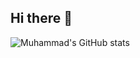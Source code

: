 ## Hi there 👋
![Muhammad's GitHub stats](https://github-readme-stats.vercel.app/api?MuhammadMuneeb007=anuraghazra&show_icons=true&theme=transparent)

<!--
**MuhammadMuneeb007/muhammadmuneeb007** is a ✨ _special_ ✨ repository because its `README.md` (this file) appears on your GitHub profile.

Here are some ideas to get you started:

- 🔭 I’m currently working on ...
- 🌱 I’m currently learning ...
- 👯 I’m looking to collaborate on ...
- 🤔 I’m looking for help with ...
- 💬 Ask me about ...
- 📫 How to reach me: ...
- 😄 Pronouns: ...
- ⚡ Fun fact: ...
-->
